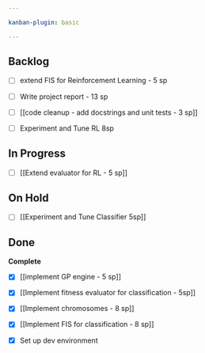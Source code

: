 ```yaml
---

kanban-plugin: basic

---
```


## Backlog

- [ ] extend FIS for Reinforcement Learning - 5 sp
- [ ] Write project report - 13 sp
- [ ] [[code cleanup - add docstrings and unit tests - 3 sp]]
- [ ] Experiment and Tune RL 8sp


## In Progress

- [ ] [[Extend evaluator for RL - 5 sp]]


## On Hold

- [ ] [[Experiment and Tune Classifier 5sp]]


## Done

**Complete**
- [x] [[implement GP engine - 5 sp]]
- [x] [[Implement fitness evaluator for classification - 5sp]]
- [x] [[Implement chromosomes - 8 sp]]
- [x] [[Implement FIS for classification - 8 sp]]
- [x] Set up dev environment



